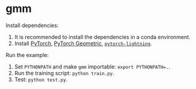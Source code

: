 # gmm

Install dependencies:

1. It is recommended to install the dependencies in a conda environment.
2. Install [PyTorch](https://pytorch.org/), [PyTorch Geometric](https://pytorch-geometric.readthedocs.io/en/latest/), [`pytorch-lightning`](https://www.pytorchlightning.ai/index.html).

Run the example:

1. Set `PYTHONPATH` and make `gmm` importable: `export PYTHONPATH=.`.
2. Run the training script: `python train.py`.
3. Test: `python test.py`.
